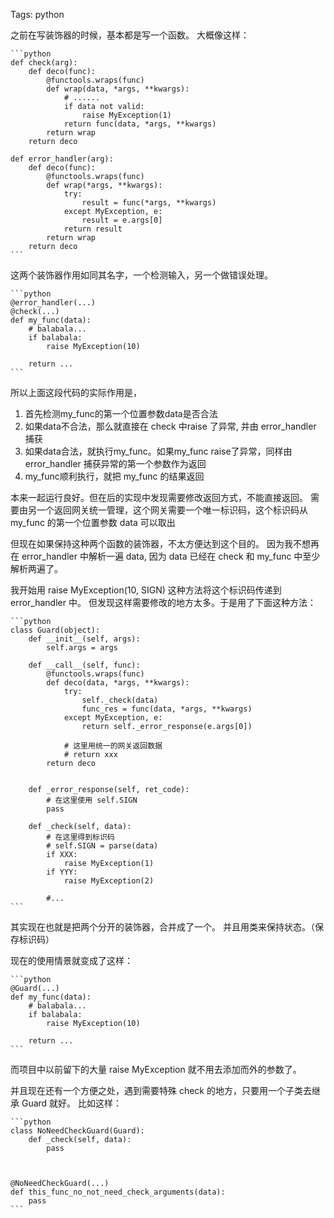 Tags: python

之前在写装饰器的时候，基本都是写一个函数。
大概像这样：

    ```python
    def check(arg):
        def deco(func):
            @functools.wraps(func)
            def wrap(data, *args, **kwargs):
                # ......
                if data not valid:
                    raise MyException(1)
                return func(data, *args, **kwargs)
            return wrap
        return deco

    def error_handler(arg):
        def deco(func):
            @functools.wraps(func)
            def wrap(*args, **kwargs):
                try:
                    result = func(*args, **kwargs)
                except MyException, e:
                    result = e.args[0]
                return result
            return wrap
        return deco
    ```


这两个装饰器作用如同其名字，一个检测输入，另一个做错误处理。

    ```python
    @error_handler(...)
    @check(...)
    def my_func(data):
        # balabala...
        if balabala:
            raise MyException(10)

        return ...
    ```

所以上面这段代码的实际作用是，

1.  首先检测my_func的第一个位置参数data是否合法
2.  如果data不合法，那么就直接在 check 中raise 了异常, 并由 error_handler 捕获
3.  如果data合法，就执行my_func。如果my_func raise了异常，同样由 error_handler 捕获异常的第一个参数作为返回
4.  my_func顺利执行，就把 my_func 的结果返回


本来一起运行良好。但在后的实现中发现需要修改返回方式，不能直接返回。
需要由另一个返回网关统一管理，这个网关需要一个唯一标识码，这个标识码从 my_func 的第一个位置参数 data 可以取出

但现在如果保持这种两个函数的装饰器，不太方便达到这个目的。
因为我不想再在 error_handler 中解析一遍 data, 因为 data 已经在 check 和 my_func 中至少解析两遍了。

我开始用 raise MyException(10, SIGN) 这种方法将这个标识码传递到 error_handler 中。
但发现这样需要修改的地方太多。于是用了下面这种方法：


    ```python
    class Guard(object):
        def __init__(self, args):
            self.args = args

        def __call__(self, func):
            @functools.wraps(func)
            def deco(data, *args, **kwargs):
                try:
                    self._check(data)
                    func_res = func(data, *args, **kwargs)
                except MyException, e:
                    return self._error_response(e.args[0])

                # 这里用统一的网关返回数据
                # return xxx
            return deco


        def _error_response(self, ret_code):
            # 在这里使用 self.SIGN
            pass
                
        def _check(self, data):
            # 在这里得到标识码
            # self.SIGN = parse(data)
            if XXX:
                raise MyException(1)
            if YYY:
                raise MyException(2)

            #...
    ```


其实现在也就是把两个分开的装饰器，合并成了一个。
并且用类来保持状态。（保存标识码）


现在的使用情景就变成了这样：


    ```python
    @Guard(...)
    def my_func(data):
        # balabala...
        if balabala:
            raise MyException(10)

        return ...
    ```



而项目中以前留下的大量 raise MyException 就不用去添加而外的参数了。


并且现在还有一个方便之处，遇到需要特殊 check 的地方，只要用一个子类去继承 Guard 就好。
比如这样：

    ```python
    class NoNeedCheckGuard(Guard):
        def _check(self, data):
            pass



    @NoNeedCheckGuard(...)
    def this_func_no_not_need_check_arguments(data):
        pass
    ```


